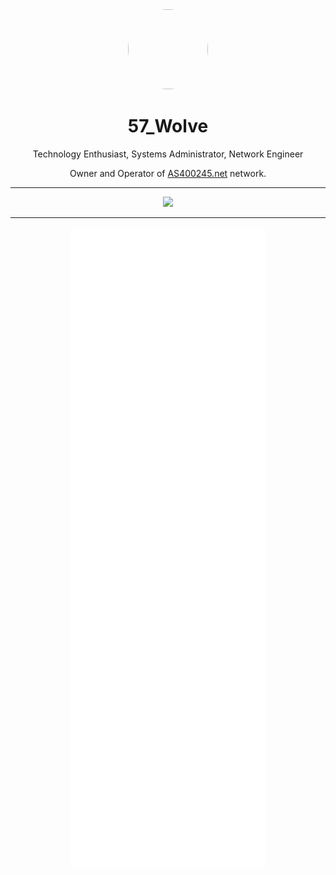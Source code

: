 <div align='center'>
  <div align='center'>
    <img
      src='https://proxy.hypersta.sh/yCPOK6-U42bMseQFSy3vqXfxDzQa5qx7On-0gBHCUEc/rs:fit:164:0:0/czM6Ly93ZXJld29sZi9hdmF0YXJzLzEwMDBweC5wbmc.webp'
      style='border-radius: 50%;'
      width='128'
      height='128'
    />
  </div>

  <h1>57_Wolve</h1>
  <center><p>Technology Enthusiast, Systems Administrator, Network Engineer</p></center>

  <p>Owner and Operator of <a href="https://AS400245.net/">AS400245.net</a> network.</p>
  
<hr />
  
  <p align="center">
    <a href="https://skillicons.dev">
      <img src='https://skillicons.dev/icons?i=arduino,bash,linux,raspberrypi,openstack,c,cpp,go,php,js,nodejs,html,vue,cloudflare,discord,bots,docker,git,gitlab,mysql,vscode' />
    </a>
  </p>
</div>

<hr />

<div align='center'>
  <img src='https://raw.githubusercontent.com/57-Wolve/57-Wolve/main/github-metrics.svg' />
</div>
